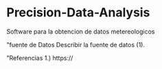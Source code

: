 # Precision-Data-Analysis
Software para la obtencion de datos metereologicos 

"fuente de Datos 
Describir la fuente de datos (1).

"Referencias 
1.) https://
